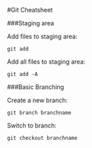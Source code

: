#Git Cheatsheet

###Staging area


Add files to staging area:

` git add `

Add all files to staging area:

` git add -A `


###Basic Branching

Create a new branch:

` git branch branchname `

Switch to branch:

` git checkout branchname `
 

